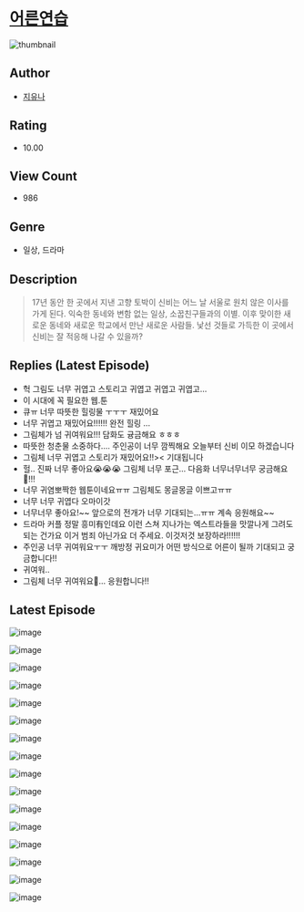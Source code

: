 # [어른연습](https://comic.naver.com/challenge/list?titleId=809950)
![thumbnail](https://image-comic.pstatic.net/user_contents_data/challenge_comic/2023/05/23/366497/upload_3977296835401365815_480x623.jpeg)

## Author
- [지유나](https://comic.naver.com/artistTitle?id=366497)

## Rating
- 10.00

## View Count
- 986

## Genre
- 일상, 드라마

## Description
> 17년 동안 한 곳에서 지낸 고향 토박이 신비는 어느 날 서울로 원치 않은 이사를 가게 된다. 익숙한 동네와 변함 없는 일상, 소꿉친구들과의 이별. 이후 맞이한 새로운 동네와 새로운 학교에서 만난 새로운 사람들. 낯선 것들로 가득한 이 곳에서 신비는 잘 적응해 나갈 수 있을까?

## Replies (Latest Episode)
- 헉 그림도 너무 귀엽고 스토리고 귀엽고 귀엽고 귀엽고…
- 이 시대에 꼭 필요한 웹.툰
- 큐ㅠ 너무 따뜻한 힐링물 ㅜㅜㅜ 재밌어요
- 너무 귀엽고 재밌어요!!!!!! 완전 힐링 ...
- 그림체가 넘 귀여워요!!! 담화도 귱금해요 ㅎㅎㅎ
- 따뜻한 청춘물 소중하다.... 주인공이 너무 깜찍해요 오늘부터 신비 이모 하겠습니다
- 그림체 너무 귀엽고 스토리가 재밌어요!!>< 기대됩니다
- 헐.. 진짜 너무 좋아요😭😭😭 그림체 너무 포근... 다음화 너무너무너무 궁금해요🥹!!!
- 너무 귀염뽀짝한 웹툰이네요ㅠㅠ 그림체도 몽글몽글 이쁘고ㅠㅠ
- 너무 너무 귀엽다 오마이갓
- 너무너무 좋아요!~~ 앞으로의 전개가 너무 기대되는...ㅠㅠ 계속 응원해요~~
- 드라마 커플 정말 흥미有인데요 이런 스쳐 지나가는 엑스트라들을 맛깔나게 그려도 되는 건가요 이거 범죄 아닌가요 더 주세요. 이것저것 보장하라!!!!!!
- 주인공 너무 귀여워요ㅜㅜ 깨방정 귀요미가 어떤 방식으로 어른이 될까 기대되고 궁금합니다!!
- 귀여워..
- 그림체 너무 귀여워요🥹... 응원합니다!!

## Latest Episode
![image](https://image-comic.pstatic.net/user_contents_data/challenge_comic/2023/05/23/366497/upload_4121975875521765733.jpeg)

![image](https://image-comic.pstatic.net/user_contents_data/challenge_comic/2023/05/23/366497/upload_3919882309686605668.jpeg)

![image](https://image-comic.pstatic.net/user_contents_data/challenge_comic/2023/05/23/366497/upload_7005177912121241652.jpeg)

![image](https://image-comic.pstatic.net/user_contents_data/challenge_comic/2023/05/23/366497/upload_7220787954751715429.jpeg)

![image](https://image-comic.pstatic.net/user_contents_data/challenge_comic/2023/05/23/366497/upload_7220453484257424229.jpeg)

![image](https://image-comic.pstatic.net/user_contents_data/challenge_comic/2023/05/23/366497/upload_4122311424874721636.jpeg)

![image](https://image-comic.pstatic.net/user_contents_data/challenge_comic/2023/05/23/366497/upload_3979323235445859893.jpeg)

![image](https://image-comic.pstatic.net/user_contents_data/challenge_comic/2023/05/23/366497/upload_4121466977583837282.jpeg)

![image](https://image-comic.pstatic.net/user_contents_data/challenge_comic/2023/05/23/366497/upload_3775816621847295029.jpeg)

![image](https://image-comic.pstatic.net/user_contents_data/challenge_comic/2023/05/23/366497/upload_3990812015180394849.jpeg)

![image](https://image-comic.pstatic.net/user_contents_data/challenge_comic/2023/05/23/366497/upload_7161343751946200120.jpeg)

![image](https://image-comic.pstatic.net/user_contents_data/challenge_comic/2023/05/23/366497/upload_4050760494489088100.jpeg)

![image](https://image-comic.pstatic.net/user_contents_data/challenge_comic/2023/05/23/366497/upload_7077466425931346998.jpeg)

![image](https://image-comic.pstatic.net/user_contents_data/challenge_comic/2023/05/23/366497/upload_4062586829410480436.jpeg)

![image](https://image-comic.pstatic.net/user_contents_data/challenge_comic/2023/05/23/366497/upload_7293356821693610085.jpeg)

![image](https://image-comic.pstatic.net/user_contents_data/challenge_comic/2023/05/23/366497/upload_7090181371665529185.jpeg)
